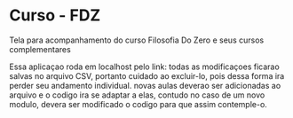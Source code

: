 # Curso - FDZ
Tela para acompanhamento do curso Filosofia Do Zero e seus cursos complementares

Essa aplicaçao roda em localhost pelo link:
todas as modificaçoes ficarao salvas no arquivo CSV, portanto cuidado ao excluir-lo, pois dessa forma ira perder seu andamento individual.
novas aulas deverao ser adicionadas ao arquivo e o codigo ira se adaptar a elas, contudo no caso de um novo modulo, devera ser modificado o codigo para que assim contemple-o.
